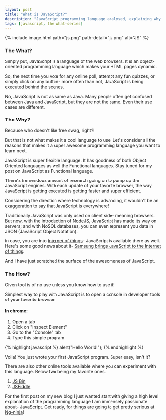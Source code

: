 ```yaml
---
layout: post
title: "What is JavaScript?"
description: "JavaScript programming language analysed, explaining why do you want to use it for your next project."
tags: [javascript, the-what-series]
---
```


{% include image.html path="js.png" path-detail="js.png" alt="JS" %}


### The What?
Simply put, JavaScript is a language of the web browsers. It is an object-oriented programming language which makes your HTML pages dynamic. 

So, the next time you vote for any online poll, attempt any fun quizzes, or simply click on any button- more often than not, JavaScript is being executed behind the scenes.

No, JavaScript is not as same as Java. Many people often get confused between Java and JavaScript, but they are not the same. Even their use cases are different.


### The Why?
Because who doesn't like free swag, right?!

But that is not what makes it a cool language to use. Let's consider all the reasons that makes it a super awesome programming language you want to learn next.

JavaScript is super flexible language. It has goodness of both Object Oriented languages as well the Functional languages. Stay tuned for my post on JavaScript as Functional language.

There's tremendous amount of research going on to pump up the JavaScript engines. With each update of your favorite browser, the way JavaScript is getting executed is getting faster and super efficient.

Considering the direction where technology is advancing, it wouldn't be an exaggeration to say that JavaScript is everywhere!
 
Traditionally JavaScript was only used on client side- meaning browsers. But now, with the introduction of [NodeJS](https://www.toptal.com/nodejs/why-the-hell-would-i-use-node-js), JavaScript has made its way on servers; and with NoSQL databases, you can even represent you data in JSON (JavaScript Object Notation).

In case, you are into [Internet of things](https://en.wikipedia.org/wiki/Internet_of_things)- JavaScript is available there as well. Here's some good news about it- [Samsung brings JavaScript to the Internet of things](http://www.infoworld.com/article/3117241/javascript/samsung-brings-javascript-to-the-internet-of-things.html).

And I have just scratched the surface of the awesomeness of JavaScript.


### The How?
Given tool is of no use unless you know how to use it!

Simplest way to play with JavaScript is to open a console in developer tools of your favorite browser.

#### In chrome:
1. Open a tab
2. Click on "Inspect Element"
3. Go to the "Console" tab
4. Type this simple program

{% highlight javascript %}
alert("Hello World!");
{% endhighlight %}

Voila! You just wrote your first JavaScript program. Super easy, isn't it?


There are also other online tools available where you can experiment with this language. Below two being my favorite ones.
1. [JS Bin](http://jsbin.com/?js,console)
2. [JSFiddle](https://jsfiddle.net/)


For the first post on my new blog I just wanted start with giving a high level explanation of the programming language I am immensely passionate about- JavaScript. Get ready, for things are going to get pretty serious at [Ng-ninja](http://ngninja.com/)!

